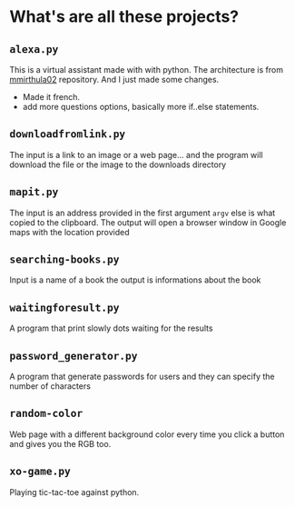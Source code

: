 # What's are all these projects?

## `alexa.py`

This is a virtual assistant made with with python.
The architecture is from [mmirthula02](https://github.com/mmirthula02/AI-Personal-Voice-assistant-using-Python)
repository.
And I just made some changes.

- Made it french.
- add more questions options, basically more if..else statements.

## `downloadfromlink.py`

The input is a link to an image or a web page... and the program will download the file or the image to the downloads directory

## `mapit.py`

The input is an address provided in the first argument `argv` else is what copied to the clipboard.
The output will open a browser window in Google maps with the location provided

## `searching-books.py`

Input is a name of a book the output is informations about the book

## `waitingforesult.py`

A program that print slowly dots waiting for the results

## `password_generator.py`

A program that generate passwords for users and they can specify the number of characters

## `random-color`

Web page with a different background color every time you click a button and gives you the RGB too.

## `xo-game.py`

Playing tic-tac-toe against python.
